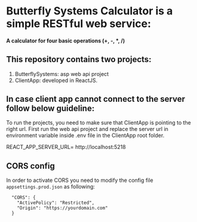 # Butterfly Systems Calculator is a simple RESTful web service:
#### A calculator for four basic operations (+, -, *, /)

## This repository contains two projects:

 1. ButterflySystems: asp web api project 
 2. ClientApp: developed in ReactJS. 

## In case client app cannot connect to the server follow below guideline:

To run the projects, you need to make sure that ClientApp is pointing to the right url. First run the web api project and replace the server url in environment variable inside .env file in the ClientApp root folder.

REACT_APP_SERVER_URL= http://localhost:5218


## CORS config

In order to activate CORS you need to modify the config file `appsettings.prod.json` as following:

```
  "CORS": {
    "ActivePolicy": "Restricted",
    "Origin": "https://yourdomain.com"
  }
```
